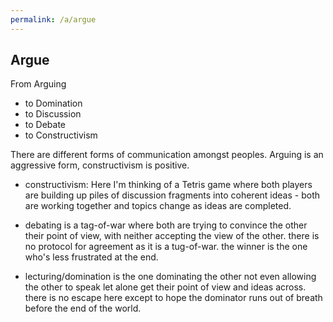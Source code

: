 ```yaml
---
permalink: /a/argue
---
```


## Argue

From Arguing

- to Domination
- to Discussion
- to Debate
- to Constructivism

There are different forms of communication amongst peoples. Arguing is an aggressive form, constructivism is positive.

- constructivism: Here I'm thinking of a Tetris game where both players are building up piles of discussion fragments into coherent ideas - both are working together and topics change as ideas are completed.

- debating is a tag-of-war where both are trying to convince the other their point of view, with neither accepting the view of the other. there is no protocol for agreement as it is a tug-of-war. the winner is the one who's less frustrated at the end.

- lecturing/domination is the one dominating the other not even allowing the other to speak let alone get their point of view and ideas across. there is no escape here except to hope the dominator runs out of breath before the end of the world.
